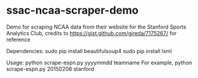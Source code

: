 # ssac-ncaa-scraper-demo
Demo for scraping NCAA data from their website for the Stanford Sports Analytics Club, credits to https://gist.github.com/gjreda/7175267/ for reference

Dependencies:
sudo pip install beautifulsoup4
sudo pip install lxml

Usage:
python scrape-espn.py yyyymmdd teamname
For example,
python scrape-espn.py 20150208 stanford
